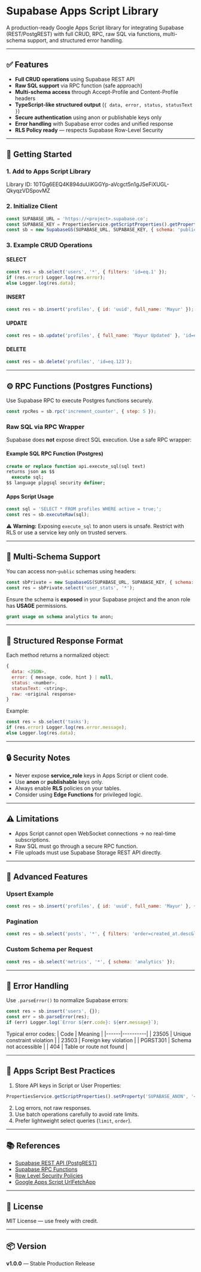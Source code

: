 # Supabase Apps Script Library

A production-ready Google Apps Script library for integrating Supabase (REST/PostgREST) with full CRUD, RPC, raw SQL via functions, multi-schema support, and structured error handling.

---

## ✅ Features

- **Full CRUD operations** using Supabase REST API
- **Raw SQL support** via RPC function (safe approach)
- **Multi-schema access** through Accept-Profile and Content-Profile headers
- **TypeScript-like structured output** (`{ data, error, status, statusText }`)
- **Secure authentication** using anon or publishable keys only
- **Error handling** with Supabase error codes and unified response
- **RLS Policy ready** — respects Supabase Row-Level Security

---

## 🚀 Getting Started

### 1. Add to Apps Script Library

Library ID: 10TGg6EEQ4K894duUiKGGYp-aVcgct5n1gJSeFiXUGL-QkyqzVDSpovMZ

### 2. Initialize Client

```javascript
const SUPABASE_URL = 'https://<project>.supabase.co';
const SUPABASE_KEY = PropertiesService.getScriptProperties().getProperty('SUPABASE_ANON');
const sb = new SupabaseGS(SUPABASE_URL, SUPABASE_KEY, { schema: 'public' });
```

### 3. Example CRUD Operations

#### SELECT
```javascript
const res = sb.select('users', '*', { filters: 'id=eq.1' });
if (res.error) Logger.log(res.error);
else Logger.log(res.data);
```

#### INSERT
```javascript
const res = sb.insert('profiles', { id: 'uuid', full_name: 'Mayur' });
```

#### UPDATE
```javascript
const res = sb.update('profiles', { full_name: 'Mayur Updated' }, 'id=eq.123');
```

#### DELETE
```javascript
const res = sb.delete('profiles', 'id=eq.123');
```

---

## ⚙️ RPC Functions (Postgres Functions)

Use Supabase RPC to execute Postgres functions securely.

```javascript
const rpcRes = sb.rpc('increment_counter', { step: 5 });
```

### Raw SQL via RPC Wrapper

Supabase does **not** expose direct SQL execution. Use a safe RPC wrapper:

#### Example SQL RPC Function (Postgres)
```sql
create or replace function api.execute_sql(sql text)
returns json as $$
  execute sql;
$$ language plpgsql security definer;
```

#### Apps Script Usage
```javascript
const sql = 'SELECT * FROM profiles WHERE active = true;';
const res = sb.executeRaw(sql);
```

⚠️ **Warning:** Exposing `execute_sql` to anon users is unsafe. Restrict with RLS or use a service key only on trusted servers.

---

## 🧩 Multi-Schema Support

You can access non-`public` schemas using headers:

```javascript
const sbPrivate = new SupabaseGS(SUPABASE_URL, SUPABASE_KEY, { schema: 'analytics' });
const res = sbPrivate.select('user_stats', '*');
```

Ensure the schema is **exposed** in your Supabase project and the anon role has **USAGE** permissions.

```sql
grant usage on schema analytics to anon;
```

---

## 🧱 Structured Response Format

Each method returns a normalized object:

```javascript
{
  data: <JSON>,
  error: { message, code, hint } | null,
  status: <number>,
  statusText: <string>,
  raw: <original response>
}
```

Example:
```javascript
const res = sb.select('tasks');
if (res.error) Logger.log(res.error.message);
else Logger.log(res.data);
```

---

## 🔒 Security Notes

- Never expose **service_role** keys in Apps Script or client code.
- Use **anon** or **publishable** keys only.
- Always enable **RLS** policies on your tables.
- Consider using **Edge Functions** for privileged logic.

---

## ⚠️ Limitations

- Apps Script cannot open WebSocket connections → no real-time subscriptions.
- Raw SQL must go through a secure RPC function.
- File uploads must use Supabase Storage REST API directly.

---

## 🧠 Advanced Features

### Upsert Example
```javascript
const res = sb.insert('profiles', { id: 'uuid', full_name: 'Mayur' }, { upsert: true, onConflict: 'id' });
```

### Pagination
```javascript
const res = sb.select('posts', '*', { filters: 'order=created_at.desc&limit=10' });
```

### Custom Schema per Request
```javascript
const res = sb.select('metrics', '*', { schema: 'analytics' });
```

---

## 🧾 Error Handling

Use `.parseError()` to normalize Supabase errors:

```javascript
const res = sb.insert('users', {});
const err = sb.parseError(res);
if (err) Logger.log(`Error ${err.code}: ${err.message}`);
```

Typical error codes:
| Code | Meaning |
|------|----------|
| 23505 | Unique constraint violation |
| 23503 | Foreign key violation |
| PGRST301 | Schema not accessible |
| 404 | Table or route not found |

---

## 🧰 Apps Script Best Practices

1. Store API keys in Script or User Properties:
```javascript
PropertiesService.getScriptProperties().setProperty('SUPABASE_ANON', '<anon-key>');
```
2. Log errors, not raw responses.
3. Use batch operations carefully to avoid rate limits.
4. Prefer lightweight select queries (`limit`, `order`).

---

## 📚 References

- [Supabase REST API (PostgREST)](https://supabase.com/docs/guides/api)
- [Supabase RPC Functions](https://supabase.com/docs/guides/functions)
- [Row Level Security Policies](https://supabase.com/docs/guides/auth/row-level-security)
- [Google Apps Script UrlFetchApp](https://developers.google.com/apps-script/reference/url-fetch/url-fetch-app)

---

## 🧩 License
MIT License — use freely with credit.

---

## 📦 Version
**v1.0.0** — Stable Production Release
